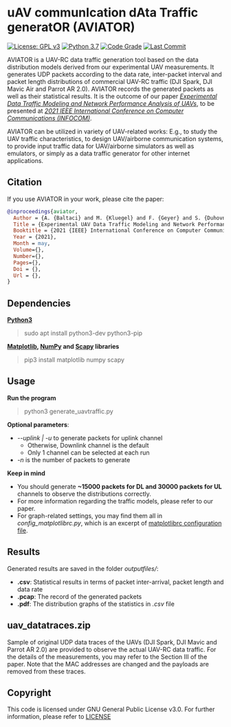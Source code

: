 # uAV communIcation dAta Traffic generatOR (AVIATOR) 

[![License: GPL v3](https://img.shields.io/badge/License-GPLv3-blue.svg)](https://www.gnu.org/licenses/gpl-3.0) [![Python 3.7](https://img.shields.io/badge/python-3.7-blue.svg)](https://www.python.org/downloads/release/python-370/) [![Code Grade](https://www.code-inspector.com/project/17761/status/svg)](https://www.code-inspector.com/project/17761/status/svg) [![Last Commit](https://img.shields.io/badge/last%20commit-january%202021-green)](https://img.shields.io/static/v1?label=last%20commit&message=january%202021&color=green) 

AVIATOR is a UAV-RC data traffic generation tool based on the data distribution models derived from our experimental UAV measurements. It generates UDP packets according to the data rate, inter-packet interval and packet length distributions of commercial UAV-RC traffic (DJI Spark, DJI Mavic Air and Parrot AR 2.0). AVIATOR records the generated packets as well as their statistical results. It is the outcome of our paper *[Experimental Data Traffic Modeling and Network Performance Analysis of UAVs]()*, to be presented at *[2021 IEEE International Conference on Computer Communications (INFOCOM)](https://infocom2021.ieee-infocom.org/)*. 

AVIATOR can be utilized in variety of UAV-related works: E.g., to study the UAV traffic characteristics, to design UAV/airborne communication systems, to provide input traffic data for UAV/airborne simulators as well as emulators, or simply as a data traffic generator for other internet applications.   

## Citation

If you use AVIATOR in your work, please cite the paper:  

```bibtex
@inproceedings{aviator,
  Author = {A. {Baltaci} and M. {Kluegel} and F. {Geyer} and S. {Duhovnikov} and V. {Bajpai} and J. {Ott} and D. {Schupke}},
  Title = {Experimental UAV Data Traffic Modeling and Network Performance Analysis},
  Booktitle = {2021 {IEEE} International Conference on Computer Communications ({INFOCOM})}
  Year = {2021},
  Month = may,
  Volume={},
  Number={},
  Pages={},
  Doi = {},
  Url = {},
}
```

## Dependencies
**[Python3](https://www.python.org/download/releases/3.0/)**
> sudo apt install python3-dev python3-pip

**[Matplotlib](https://matplotlib.org/), [NumPy](https://numpy.org/) and [Scapy](https://scapy.net/) libraries**
> pip3 install matplotlib numpy scapy 

## Usage
**Run the program**
> python3 generate_uavtraffic.py

**Optional parameters**:
- *--uplink | -u* to generate packets for uplink channel
  - Otherwise, Downlink channel is the default
  - Only 1 channel can be selected at each run
- *-n* is the number of packets to generate

**Keep in mind**
- You should generate **~15000 packets for DL and 30000 packets for UL** channels to observe the distributions correctly.
- For more information regarding the traffic models, please refer to our paper.
- For graph-related settings, you may find them all in *config_matplotlibrc.py*, which is an excerpt of [matplotlibrc configuration file](https://matplotlib.org/3.2.1/tutorials/introductory/customizing.html). 

## Results
Generated results are saved in the folder *outputfiles/*:
- **.csv**: Statistical results in terms of packet inter-arrival, packet length and data rate
- **.pcap**: The record of the generated packets
- **.pdf**: The distribution graphs of the statistics in *.csv* file

## uav_datatraces.zip
Sample of original UDP data traces of the UAVs (DJI Spark, DJI Mavic and Parrot AR 2.0) are provided to observe the actual UAV-RC data traffic. For the details of the measurements, you may refer to the Section III of the paper. Note that the MAC addresses are changed and the payloads are removed from these traces. 

## Copyright
This code is licensed under GNU General Public License v3.0. For further information, please refer to [LICENSE](LICENSE)
